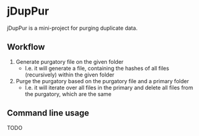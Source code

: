 jDupPur
=======

jDupPur is a mini-project for purging duplicate data.

Workflow
--------

1. Generate purgatory file on the given folder
    - I.e. it will generate a file, containing the hashes of all files (recursively) within the given folder
1. Purge the purgatory based on the purgatory file and a primary folder
    - I.e. it will iterate over all files in the primary and delete all files from the purgatory, which are the same

Command line usage
------------------

TODO
